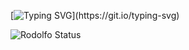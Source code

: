 [![Typing SVG](https://readme-typing-svg.demolab.com?font=Fira+Code&pause=1000&color=F76C29&width=435&lines=Hi!+My+name+is+Rodolfo+Ritz;My+course+is+ADS;I'm+currently+learning+new+skills;Be+welcome%2C+and+Enjoy!)](https://git.io/typing-svg)

![Rodolfo Status]([https://github-readme-stats.vercel.app/api/toplangs?username=tws](https://github-readme-stats-git-masterrstaa-rickstaa.vercel.app/api?username=rodolforitz&&show_icons=true&theme=dark))
